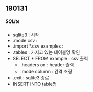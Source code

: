 ## 190131

##### SQLite

* sqlite3 : 시작
* .mode csv :
* .import *.csv examples :
* .tables : 가지고 있는 테이블명 확인
* SELECT * FROM example : csv 출력
  * .headers on : header 출력
  * .mode column : 간격 조정
* .exit : sqlite3 종료
* INSERT INTO table명